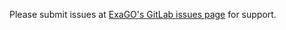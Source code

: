 Please submit issues at [ExaGO's GitLab issues page](https://gitlab.pnnl.gov/exasgd/frameworks/exago/-/issues) for support.
